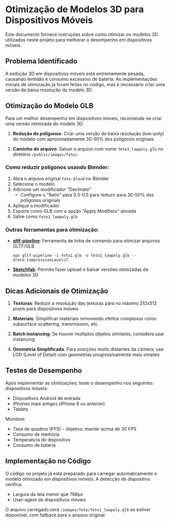 # Otimização de Modelos 3D para Dispositivos Móveis

Este documento fornece instruções sobre como otimizar os modelos 3D utilizados neste projeto para melhorar o desempenho em dispositivos móveis.

## Problema Identificado

A exibição 3D em dispositivos móveis está extremamente pesada, causando lentidão e consumo excessivo de bateria. As implementações iniciais de otimização já foram feitas no código, mas é necessário criar uma versão de baixa resolução do modelo 3D.

## Otimização do Modelo GLB

Para um melhor desempenho em dispositivos móveis, recomenda-se criar uma versão otimizada do modelo 3D:

1. **Redução de polígonos**: Criar uma versão de baixa resolução (low-poly) do modelo com aproximadamente 30-50% dos polígonos originais.

2. **Caminho do arquivo**: Salvar o arquivo com nome `feto1_lowpoly.glb` no diretório `/public/images/feto/`.

### Como reduzir polígonos usando Blender:

1. Abra o arquivo original `Feto.blend` no Blender
2. Selecione o modelo
3. Adicione um modificador "Decimate" 
   - Configure o "Ratio" para 0.3-0.5 para reduzir para 30-50% dos polígonos originais
4. Aplique o modificador
5. Exporte como GLB com a opção "Apply Modifiers" ativada
6. Salve como `feto1_lowpoly.glb`

### Outras ferramentas para otimização:

- **[gltf-pipeline](https://github.com/CesiumGS/gltf-pipeline)**: Ferramenta de linha de comando para otimizar arquivos GLTF/GLB
  ```
  npx gltf-pipeline -i feto1.glb -o feto1_lowpoly.glb --draco.compressionLevel=7
  ```

- **[Sketchfab](https://sketchfab.com)**: Permite fazer upload e baixar versões otimizadas de modelos 3D

## Dicas Adicionais de Otimização

1. **Texturas**: Reduzir a resolução das texturas para no máximo 512x512 pixels para dispositivos móveis

2. **Materiais**: Simplificar materiais removendo efeitos complexos como subsurface scattering, transmission, etc.

3. **Batch Instancing**: Se houver múltiplos objetos similares, considere usar instancing

4. **Geometria Simplificada**: Para posições muito distantes da câmera, use LOD (Level of Detail) com geometrias progressivamente mais simples

## Testes de Desempenho

Após implementar as otimizações, teste o desempenho nos seguintes dispositivos móveis:
- Dispositivos Android de entrada
- iPhones mais antigos (iPhone 8 ou anterior)
- Tablets

Monitore:
- Taxa de quadros (FPS) - objetivo: manter acima de 30 FPS
- Consumo de memória
- Temperatura do dispositivo
- Consumo de bateria

## Implementação no Código

O código no projeto já está preparado para carregar automaticamente o modelo otimizado em dispositivos móveis. A detecção de dispositivo verifica:
- Largura da tela menor que 768px
- User-agent de dispositivos móveis

O arquivo carregado será `/images/feto/feto1_lowpoly.glb` se estiver disponível, com fallback para o arquivo original. 